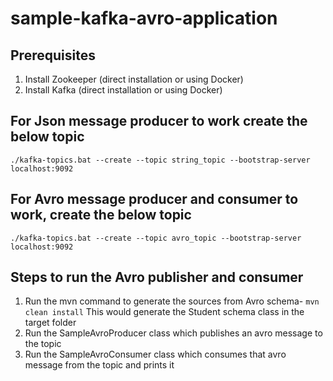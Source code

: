 # sample-kafka-avro-application

## Prerequisites
1. Install Zookeeper (direct installation or using Docker)
1. Install Kafka (direct installation or using Docker)

## For Json message producer to work  create the below topic 
`./kafka-topics.bat --create --topic string_topic --bootstrap-server localhost:9092`

## For Avro message producer and consumer to work,  create the below topic 
`./kafka-topics.bat --create --topic avro_topic --bootstrap-server localhost:9092`

## Steps to run the Avro publisher and consumer 

1. Run the mvn command to generate the sources from Avro schema- `mvn clean install` This would generate the Student schema class in the target folder
1. Run the SampleAvroProducer class which publishes an avro message to the topic
1. Run the SampleAvroConsumer class which consumes that avro message from the topic and prints it


